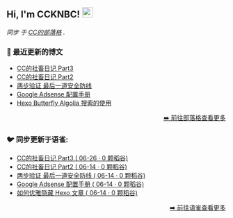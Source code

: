 <h2>Hi, I'm CCKNBC! <img src="https://github.githubassets.com/images/mona-whisper.gif" height="24" /></h2>

<p><em>同步 于 <a href="https://blog.ccknbc.cc">CC的部落格</a> . </em>

### 📕 最近更新的博文

<!-- BLOG-POST-LIST:START -->
- [CC的社畜日记 Part3](https://blog.ccknbc.cc/posts/ccs-work-diary-part3/)
- [CC的社畜日记 Part2](https://blog.ccknbc.cc/posts/ccs-work-diary-part2/)
- [两步验证 最后一道安全防线](https://blog.ccknbc.cc/posts/2fa-last-security-line/)
- [Google Adsense 配置手册](https://blog.ccknbc.cc/posts/google-adsense-configuration-manual/)
- [Hexo Butterfly Algolia 搜索的使用](https://blog.ccknbc.cc/posts/hexo-butterfly-algolia/)
<!-- BLOG-POST-LIST:END -->

<p align="right"><a href="https://blog.ccknbc.cc">➡️ 前往部落格查看更多</a></p>

### 🐦 同步更新于语雀:

  - [CC的社畜日记 Part3 ( 06-26 · 0 颗稻谷)](https://yuque.com/ccknbc/blog/34)
  - [CC的社畜日记 Part2 ( 06-14 · 0 颗稻谷)](https://yuque.com/ccknbc/blog/33)
  - [两步验证 最后一道安全防线 ( 06-14 · 0 颗稻谷)](https://yuque.com/ccknbc/blog/32)
  - [Google Adsense 配置手册 ( 06-14 · 0 颗稻谷)](https://yuque.com/ccknbc/blog/31)
  - [如何优雅隐藏 Hexo 文章 ( 06-14 · 0 颗稻谷)](https://yuque.com/ccknbc/blog/30)

<p align="right"><a href="https://www.yuque.com/ccknbc/blog">➡️ 前往语雀查看更多</a></p>
